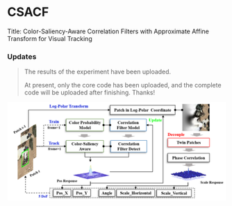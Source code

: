 # CSACF
Title: Color-Saliency-Aware Correlation Filters with Approximate Affine Transform for Visual Tracking
### Updates
> The results of the experiment have been uploaded.
> 
> At present, only the core code has been uploaded, and the complete code will be uploaded after finishing.
Thanks!
>
![Fig1](https://github.com/lv346308962/CSACF/blob/03a8452c99fdb6c984b4790e37b87b3f74a3d9ee/imgs/frame.png)
